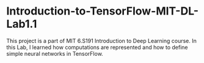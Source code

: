 # Introduction-to-TensorFlow-MIT-DL-Lab1.1
This project is a part of MIT 6.S191 Introduction to Deep Learning course. In this Lab, I learned how computations are represented and how to define simple neural networks in TensorFlow. 

